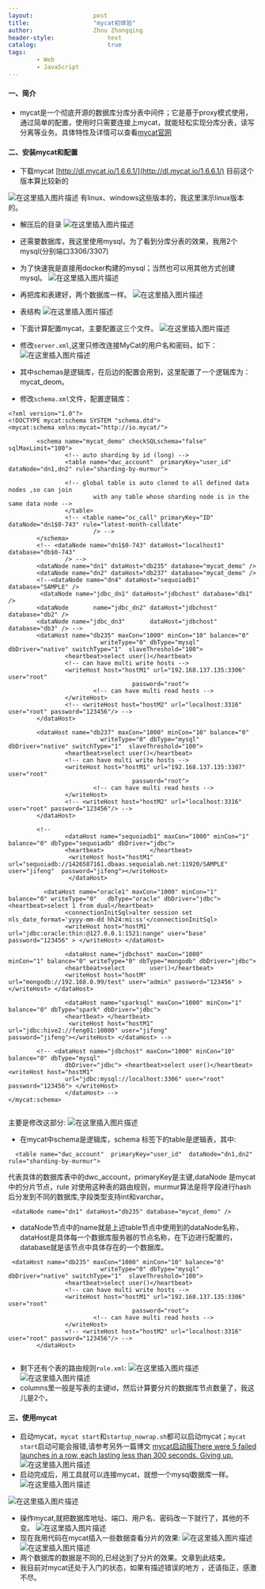```yaml
---
layout:					post
title:					"mycat初体验"
author:					Zhou Zhongqing
header-style:				text
catalog:					true
tags:
		- Web
		- JavaScript
---
```

#### 一、简介
- mycat是一个彻底开源的数据库分库分表中间件；它是基于proxy模式使用，通过简单的配置，使用时只需要连接上mycat，就能轻松实现分库分表，读写分离等业务。具体特性及详情可以查看[mycat官网](http://www.mycat.io/)
 
 #### 二、安装mycat和配置
 - 下载mycat [http://dl.mycat.io/1.6.6.1/](http://dl.mycat.io/1.6.6.1/) 目前这个版本算比较新的
 
![在这里插入图片描述](https://i-blog.csdnimg.cn/blog_migrate/3fc2a1775d72889553c498011d133602.png)
有linux、windows这些版本的，我这里演示linux版本的。

- 解压后的目录
![在这里插入图片描述](https://i-blog.csdnimg.cn/blog_migrate/3fef168af043b84c453b87dc059b3c9d.png)
- 还需要数据库，我这里使用mysql，为了看到分库分表的效果，我用2个mysql(分别端口3306/3307)
- 为了快速我是直接用docker构建的mysql；当然也可以用其他方式创建mysql。
![在这里插入图片描述](https://i-blog.csdnimg.cn/blog_migrate/d9cab857660f3d0e8599cfd51f2fc85f.png)

- 再把库和表建好，两个数据库一样。
![在这里插入图片描述](https://i-blog.csdnimg.cn/blog_migrate/9a64af6173b46d1fdcdc182fb239d1b7.png)
- 表结构
![在这里插入图片描述](https://i-blog.csdnimg.cn/blog_migrate/d128527ab751bbc3e866cb636342ae0c.png)

- 下面计算配置mycat，主要配置这三个文件。
![在这里插入图片描述](https://i-blog.csdnimg.cn/blog_migrate/62d8c7452515646fd1baf2db466a877d.png)
- 修改`server.xml`,这里只修改连接MyCat的用户名和密码，如下：
![在这里插入图片描述](https://i-blog.csdnimg.cn/blog_migrate/f7cd72e7e0a1ee2751b934fdfda64cf2.png)
- 其中schemas是逻辑库，在后边的配置会用到，这里配置了一个逻辑库为：mycat_deom。
- 修改`schema.xml`文件，配置逻辑库：

```
<?xml version="1.0"?>
<!DOCTYPE mycat:schema SYSTEM "schema.dtd">
<mycat:schema xmlns:mycat="http://io.mycat/">

        <schema name="mycat_demo" checkSQLschema="false" sqlMaxLimit="100">
                <!-- auto sharding by id (long) -->
                <table name="dwc_account"  primaryKey="user_id"  dataNode="dn1,dn2" rule="sharding-by-murmur">

                <!-- global table is auto cloned to all defined data nodes ,so can join
                        with any table whose sharding node is in the same data node -->
                </table>
                <!-- <table name="oc_call" primaryKey="ID" dataNode="dn1$0-743" rule="latest-month-calldate"
                        /> -->
        </schema>
        <!-- <dataNode name="dn1$0-743" dataHost="localhost1" database="db$0-743"
                /> -->
        <dataNode name="dn1" dataHost="db235" database="mycat_demo" />
        <dataNode name="dn2" dataHost="db237" database="mycat_demo" />
        <!--<dataNode name="dn4" dataHost="sequoiadb1" database="SAMPLE" />
         <dataNode name="jdbc_dn1" dataHost="jdbchost" database="db1" />
        <dataNode       name="jdbc_dn2" dataHost="jdbchost" database="db2" />
        <dataNode name="jdbc_dn3"       dataHost="jdbchost" database="db3" /> -->
        <dataHost name="db235" maxCon="1000" minCon="10" balance="0"
                          writeType="0" dbType="mysql" dbDriver="native" switchType="1"  slaveThreshold="100">
                <heartbeat>select user()</heartbeat>
                <!-- can have multi write hosts -->
                <writeHost host="hostM1" url="192.168.137.135:3306" user="root"
                                   password="root">
                        <!-- can have multi read hosts -->
                </writeHost>
                <!-- <writeHost host="hostM2" url="localhost:3316" user="root" password="123456"/> -->
        </dataHost>

        <dataHost name="db237" maxCon="1000" minCon="10" balance="0"
                          writeType="0" dbType="mysql" dbDriver="native" switchType="1"  slaveThreshold="100">
                <heartbeat>select user()</heartbeat>
                <!-- can have multi write hosts -->
                <writeHost host="hostM1" url="192.168.137.135:3307" user="root"
                                   password="root">
                        <!-- can have multi read hosts -->
                </writeHost>
                <!-- <writeHost host="hostM2" url="localhost:3316" user="root" password="123456"/> -->
        </dataHost>

        <!--
                <dataHost name="sequoiadb1" maxCon="1000" minCon="1" balance="0" dbType="sequoiadb" dbDriver="jdbc">
                <heartbeat>             </heartbeat>
                 <writeHost host="hostM1" url="sequoiadb://1426587161.dbaas.sequoialab.net:11920/SAMPLE" user="jifeng"  password="jifeng"></writeHost>
                 </dataHost>

          <dataHost name="oracle1" maxCon="1000" minCon="1" balance="0" writeType="0"   dbType="oracle" dbDriver="jdbc"> <heartbeat>select 1 from dual</heartbeat>
                <connectionInitSql>alter session set nls_date_format='yyyy-mm-dd hh24:mi:ss'</connectionInitSql>
                <writeHost host="hostM1" url="jdbc:oracle:thin:@127.0.0.1:1521:nange" user="base"       password="123456" > </writeHost> </dataHost>

                <dataHost name="jdbchost" maxCon="1000"         minCon="1" balance="0" writeType="0" dbType="mongodb" dbDriver="jdbc">
                <heartbeat>select       user()</heartbeat>
                <writeHost host="hostM" url="mongodb://192.168.0.99/test" user="admin" password="123456" ></writeHost> </dataHost>

                <dataHost name="sparksql" maxCon="1000" minCon="1" balance="0" dbType="spark" dbDriver="jdbc">
                <heartbeat> </heartbeat>
                 <writeHost host="hostM1" url="jdbc:hive2://feng01:10000" user="jifeng"         password="jifeng"></writeHost> </dataHost> -->

        <!-- <dataHost name="jdbchost" maxCon="1000" minCon="10" balance="0" dbType="mysql"
                dbDriver="jdbc"> <heartbeat>select user()</heartbeat> <writeHost host="hostM1"
                url="jdbc:mysql://localhost:3306" user="root" password="123456"> </writeHost>
                </dataHost> -->
</mycat:schema>
                                                       
```
主要是修改这部分:
![在这里插入图片描述](https://i-blog.csdnimg.cn/blog_migrate/b0540ad1b887cad6f3c48e9bbc118eb6.png)

- 在mycat中schema是逻辑库，schema 标签下的table是逻辑表，其中:

```
  <table name="dwc_account"  primaryKey="user_id"  dataNode="dn1,dn2" rule="sharding-by-murmur">
```
代表具体的数据库表中的dwc_account，primaryKey是主键,dataNode 是mycat中的分片节点，rule 对使用这种表的路由规则，murmur算法是将字段进行hash后分发到不同的数据库,字段类型支持int和varchar。

```
 <dataNode name="dn1" dataHost="db235" database="mycat_demo" />

```
- dataNode节点中的name就是上述table节点中使用到的dataNode名称，dataHost是具体每一个数据库服务器的节点名称，在下边进行配置的，database就是该节点中具体存在的一个数据库。

```
 <dataHost name="db235" maxCon="1000" minCon="10" balance="0"
                          writeType="0" dbType="mysql" dbDriver="native" switchType="1"  slaveThreshold="100">
                <heartbeat>select user()</heartbeat>
                <!-- can have multi write hosts -->
                <writeHost host="hostM1" url="192.168.137.135:3306" user="root"
                                   password="root">
                        <!-- can have multi read hosts -->
                </writeHost>
                <!-- <writeHost host="hostM2" url="localhost:3316" user="root" password="123456"/> -->
        </dataHost>


```
- 剩下还有个表的路由规则`rule.xml`:
![在这里插入图片描述](https://i-blog.csdnimg.cn/blog_migrate/b664b3ad1b6d707e16ac8d978af10bfe.png)
![在这里插入图片描述](https://i-blog.csdnimg.cn/blog_migrate/6cc5377f76e04404430c40689723f131.png)
- columns里一般是写表的主键id，然后计算要分片的数据库节点数量了，我这儿是2个。

#### 三、使用mycat
- 启动mycat，`mycat start`和`startup_nowrap.sh`都可以启动mycat；`mycat start`启动可能会报错,请参考另外一篇博文 [mycat启动报There were 5 failed launches in a row, each lasting less than 300 seconds. Giving up.](https://blog.csdn.net/baidu_19473529/article/details/90148871)
![在这里插入图片描述](https://i-blog.csdnimg.cn/blog_migrate/8d18b03bf0e4a4276823a082e25b7708.png)
- 启动完成后，用工具就可以连接mycat，就想一个mysql数据库一样。
![在这里插入图片描述](https://i-blog.csdnimg.cn/blog_migrate/7f7012ac6db5c14ca8802c79796115b1.png)

![在这里插入图片描述](https://i-blog.csdnimg.cn/blog_migrate/671d5a97d7b68bcffdf0f0e27fa8ef98.png)

- 操作mycat,就把数据库地址、端口、用户名、密码改一下就行了，其他的不变。
![在这里插入图片描述](https://i-blog.csdnimg.cn/blog_migrate/cf35320db22a71051934c4fc67965ebc.png)
- 现在我用代码在mycat插入一些数据查看分片的效果:
![在这里插入图片描述](https://i-blog.csdnimg.cn/blog_migrate/91b5820d7b42a147aecb98e30611c9f0.png)
![在这里插入图片描述](https://i-blog.csdnimg.cn/blog_migrate/cba51e9a0153e8a3200f91abfde9b904.png)
- 两个数据库的数据是不同的,已经达到了分片的效果。文章到此结束。
- 我目前对mycat还处于入门的状态，如果有描述错误的地方 ，还请指正，感激不尽。